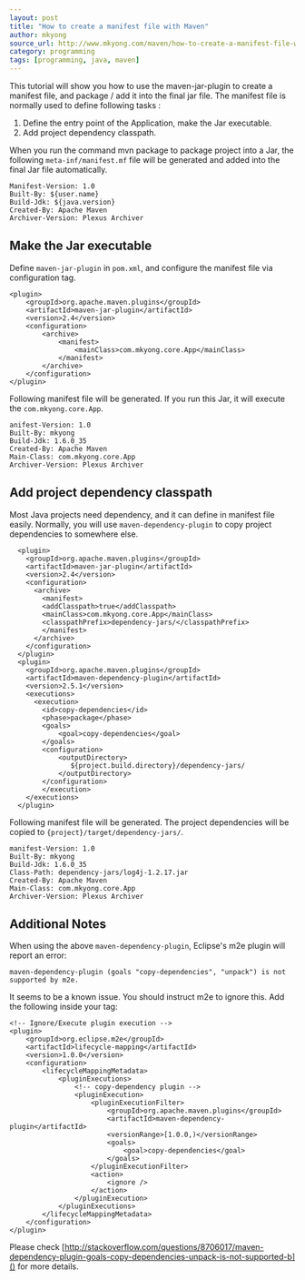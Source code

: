 ```yaml
---
layout: post
title: "How to create a manifest file with Maven"
author: mkyong
source_url: http://www.mkyong.com/maven/how-to-create-a-manifest-file-with-maven/
category: programming
tags: [programming, java, maven]
---
```


This tutorial will show you how to use the maven-jar-plugin to create a manifest file, and package / add it into the final jar file. The manifest file is normally used to define following tasks :

1. Define the entry point of the Application, make the Jar executable.
2. Add project dependency classpath.

<!--more-->

When you run the command mvn package to package project into a Jar, the following `meta-inf/manifest.mf` file will be generated and added into the final Jar file automatically.

	Manifest-Version: 1.0
	Built-By: ${user.name}
	Build-Jdk: ${java.version}
	Created-By: Apache Maven
	Archiver-Version: Plexus Archiver


## Make the Jar executable

Define `maven-jar-plugin` in `pom.xml`, and configure the manifest file via configuration tag.

	<plugin>
		<groupId>org.apache.maven.plugins</groupId>
		<artifactId>maven-jar-plugin</artifactId>
		<version>2.4</version>
		<configuration>
			<archive>
				<manifest>
					<mainClass>com.mkyong.core.App</mainClass>
				</manifest>
			</archive>
		</configuration>
	</plugin>

Following manifest file will be generated. If you run this Jar, it will execute the `com.mkyong.core.App`.

	anifest-Version: 1.0
	Built-By: mkyong
	Build-Jdk: 1.6.0_35
	Created-By: Apache Maven
	Main-Class: com.mkyong.core.App
	Archiver-Version: Plexus Archiver

## Add project dependency classpath

Most Java projects need dependency, and it can define in manifest file easily. Normally, you will use `maven-dependency-plugin` to copy project dependencies to somewhere else.

	  <plugin>
		<groupId>org.apache.maven.plugins</groupId>
		<artifactId>maven-jar-plugin</artifactId>
		<version>2.4</version>
		<configuration>
		  <archive>
		    <manifest>
			<addClasspath>true</addClasspath>
			<mainClass>com.mkyong.core.App</mainClass>
			<classpathPrefix>dependency-jars/</classpathPrefix>
		    </manifest>
		  </archive>
		</configuration>
	  </plugin>
	  <plugin>
		<groupId>org.apache.maven.plugins</groupId>
		<artifactId>maven-dependency-plugin</artifactId>
		<version>2.5.1</version>
		<executions>
		  <execution>
			<id>copy-dependencies</id>
			<phase>package</phase>
			<goals>
			    <goal>copy-dependencies</goal>
			</goals>
			<configuration>
			    <outputDirectory>
	               ${project.build.directory}/dependency-jars/
	            </outputDirectory>
			</configuration>
		    </execution>
		</executions>
	  </plugin>
 

Following manifest file will be generated. The project dependencies will be copied to `{project}/target/dependency-jars/`.

	manifest-Version: 1.0
	Built-By: mkyong
	Build-Jdk: 1.6.0_35
	Class-Path: dependency-jars/log4j-1.2.17.jar
	Created-By: Apache Maven
	Main-Class: com.mkyong.core.App
	Archiver-Version: Plexus Archiver


## Additional Notes

When using the above `maven-dependency-plugin`, Eclipse's m2e plugin will report an error:

	maven-dependency-plugin (goals "copy-dependencies", "unpack") is not supported by m2e.

It seems to be a known issue. You should instruct m2e to ignore this. Add the following inside your <build/> tag:

	<!-- Ignore/Execute plugin execution -->
    <plugin>
        <groupId>org.eclipse.m2e</groupId>
        <artifactId>lifecycle-mapping</artifactId>
        <version>1.0.0</version>
        <configuration>
            <lifecycleMappingMetadata>
                <pluginExecutions>
                    <!-- copy-dependency plugin -->
                    <pluginExecution>
                        <pluginExecutionFilter>
                            <groupId>org.apache.maven.plugins</groupId>
                            <artifactId>maven-dependency-plugin</artifactId>
                            <versionRange>[1.0.0,)</versionRange>
                            <goals>
                                <goal>copy-dependencies</goal>
                            </goals>
                        </pluginExecutionFilter>
                        <action>
                            <ignore />
                        </action>
                    </pluginExecution>
                </pluginExecutions>
            </lifecycleMappingMetadata>
        </configuration>
    </plugin>
    
Please check [http://stackoverflow.com/questions/8706017/maven-dependency-plugin-goals-copy-dependencies-unpack-is-not-supported-b]() for more details.    